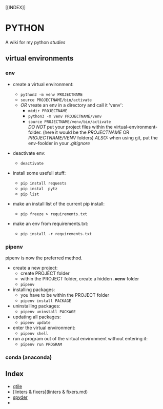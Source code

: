 [[INDEX]]
# PYTHON
A wiki for my python _studies_

## virtual environments
### env
- create a virtual environment:
    - `python3 -m venv PROJECTNAME`
    - `source PROJECTNAME/bin/activate`
    - *OR* vreate an env in a directory and call it 'venv':
        - `mkdir PROJECTNAME`
        - `python3 -m venv PROJECTNAME/venv`
        - `source PROJECTNAME/venv/bin/activate`  
*DO NOT* put your project files within the virtual-environment-folder.
(here it would be the *PROJECTNAME* OR *PROJECTNAME/VENV* folders)
*ALSO:* when using git, put the env-foolder in your *.gitignore*

- deactivate env:
    - `deactivate`
- install some usefull stuff:
    - `pip install requests`
    - `pip instal  pytz`
    - `pip list`
- make an install list of the current pip install:
    - `pip freeze > requirements.txt`
- make an env from requirements.txt:
    - `pip install -r requirements.txt`

### pipenv  
pipenv is now the preferred method.  
 
- create a new project:
    - create PROJECT folder
    - within the PROJECT folder, create a hidden **.venv** folder
    - `pipenv`
- installing packages:
    - you have to be within the PROJECT folder
    - `pipenv install PACKAGE`
- uninstalling packages:
    - `pipenv uninstall PACKAGE`
- updating all packages:
    - `pipenv update`
- enter the virtual environment:
    - `pipenv shell`
- run a program out of the virtual environment without entering it:
    - `pipenv run PROGRAM`


### conda (anaconda)

## Index
* [qtile](qtile.md)
* [linters & fixers](linters & fixers.md)
* [spyder](spyder.md)
* 
